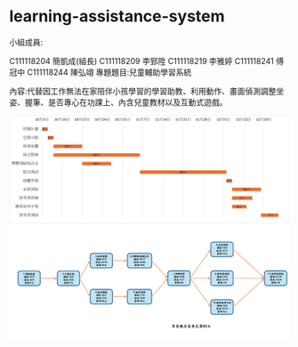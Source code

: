 # learning-assistance-system

小組成員:

C111118204 簡凱成(組長)
C111118209 李郅陞
C111118219 李雅婷
C111118241 傅冠中
C111118244 陳弘翊
 專題題目:兒童輔助學習系統  

 內容:代替因工作無法在家陪伴小孩學習的學習助教、利用動作、畫面偵測調整坐姿、握筆、是否專心在功課上、內含兒童教材以及互動式遊戲。

 ![gantt](images/gantt.png)
 ![taskbox](images/taskbox.png)
